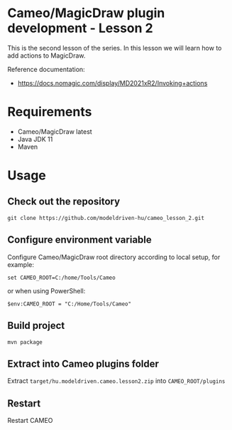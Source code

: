 # Cameo/MagicDraw plugin development - Lesson 2

This is the second lesson of the series. In this lesson we will learn how to add actions to MagicDraw.

Reference documentation:

* https://docs.nomagic.com/display/MD2021xR2/Invoking+actions

# Requirements

- Cameo/MagicDraw latest
- Java JDK 11
- Maven

# Usage

## Check out the repository

`git clone https://github.com/modeldriven-hu/cameo_lesson_2.git`

## Configure environment variable

Configure Cameo/MagicDraw root directory according to local setup, for example:

`set CAMEO_ROOT=C:/home/Tools/Cameo`

or when using PowerShell:

`$env:CAMEO_ROOT = "C:/Home/Tools/Cameo"`

## Build project

`mvn package`

## Extract into Cameo plugins folder

Extract `target/hu.modeldriven.cameo.lesson2.zip` into `CAMEO_ROOT/plugins`

## Restart

Restart CAMEO
